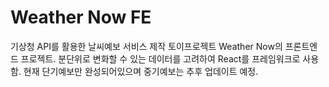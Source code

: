 # Weather Now FE
기상청 API를 활용한 날씨예보 서비스 제작 토이프로젝트 Weather Now의 프론트엔드 프로젝트. 분단위로 변화할 수 있는 데이터를 고려하여 React를 프레임워크로 사용함.
현재 단기예보만 완성되어있으며 중기예보는 추후 업데이트 예정.
